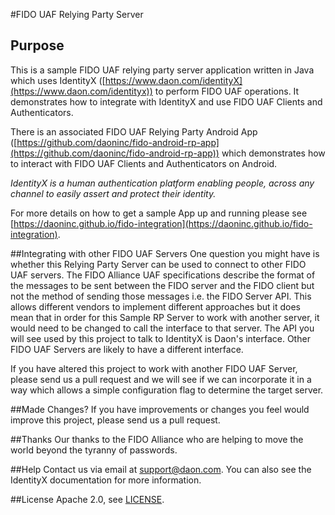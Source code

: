 #FIDO UAF Relying Party Server

## Purpose
This is a sample FIDO UAF relying party server application written in Java which uses IdentityX ([https://www.daon.com/identityX](https://www.daon.com/identityx))  to perform FIDO UAF operations.  It demonstrates how to integrate with IdentityX and use FIDO UAF Clients and Authenticators.

There is an associated FIDO UAF Relying Party Android App ([https://github.com/daoninc/fido-android-rp-app](https://github.com/daoninc/fido-android-rp-app)) which demonstrates how to interact with FIDO UAF Clients and Authenticators on Android. 

*IdentityX is a human authentication platform enabling people, across any channel to easily assert and protect their identity.*

For more details on how to get a sample App up and running please see [https://daoninc.github.io/fido-integration](https://daoninc.github.io/fido-integration).

##Integrating with other FIDO UAF Servers
One question you might have is whether this Relying Party Server can be used to connect to other FIDO UAF servers.  The FIDO Alliance UAF specifications describe the format of the messages to be sent between the FIDO server and the FIDO client but not the method of sending those messages i.e. the FIDO Server API.  This allows different vendors to implement different approaches but it does mean that in order for this Sample RP Server to work with another server, it would need to be changed to call the interface to that server.  The API you will see used by this project to talk to IdentityX is Daon's interface.  Other FIDO UAF Servers are likely to have a different interface.

If you have altered this project to work with another FIDO UAF Server, please send us a pull request and we will see if we can incorporate it in a way which allows a simple configuration flag to determine the target server.

##Made Changes?
If you have improvements or changes you feel would improve this project, please send us a pull request.

##Thanks
Our thanks to the FIDO Alliance who are helping to move the world beyond the tyranny of passwords.

##Help
Contact us via email at support@daon.com. You can also see the IdentityX documentation for more information.

##License
Apache 2.0, see [LICENSE](https://github.com/daoninc/fido-rp-server/blob/master/LICENSE.md).